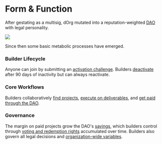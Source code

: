 # Form & Function

After gestating as a multisig, dOrg mutated into a reputation-weighted [DAO](../glossary/web3.md#dao) with legal personality.

![](../.gitbook/assets/artboard.png)

Since then some basic metabolic processes have emerged.

### Builder Lifecycle

Anyone can join by submitting an [activation challenge](../lifecycle/activation.md). Builders [deactivate](../lifecycle/deactivation.md) after 90 days of inactivity but can always reactivate.

### Core Workflows

Builders collaboratively [find projects](), [execute on deliverables](), and [get paid through the DAO]().

### Governance

The margin on paid projects grow the DAO's [savings](../governance/savings.md), which builders control through [voting and redemption rights](../governance/rep-and-tokens.md) accumulated over time. Builders also govern all legal decisions and [organization-wide variables](../governance/global-variables.md).




